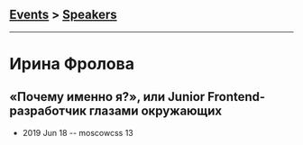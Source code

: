 ## [Events](../README.md) > [Speakers](../speakers.md)
---

# Ирина Фролова

## «Почему именно я?», или Junior Frontend-разработчик глазами окружающих
- 2019 Jun 18 -- moscowcss 13    
